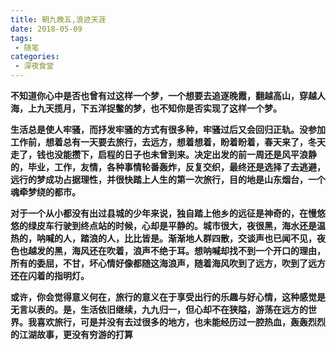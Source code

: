 ```yaml
---
title: 朝九晚五,浪迹天涯
date: 2018-05-09
tags:
 - 随笔
categories: 
 - 深夜食堂
---
```

**不知道你心中是否也曾有过这样一个梦，一个想要去追逐晚霞，翻越高山，穿越人海，上九天揽月，下五洋捉鳖的梦，也不知你是否实现了这样一个梦。**

**生活总是使人牢骚，而抒发牢骚的方式有很多种，牢骚过后又会回归正轨。没参加工作前，想着总有一天要去旅行，去远方，想着想着，盼着盼着，春天来了，冬天走了，钱也没能攒下，启程的日子也未曾到来。决定出发的前一周还是风平浪静的，毕业，工作，友情，各种事情轮番轰炸，反复交织，最终还是选择了去逃避，远行的梦成功占据理性，并很快踏上人生的第一次旅行，目的地是山东烟台，一个魂牵梦绕的都市。**

**对于一个从小都没有出过县城的少年来说，独自踏上他乡的远征是神奇的，在慢悠悠的绿皮车行驶到终点站的时候，心却是平静的。城市很大，夜很黑，海水还是温热的，呐喊的人，踏浪的人，比比皆是。渐渐地人群四散，交谈声也已闻不见，夜色也越发的黑，海风还在吹着，浪声不绝于耳。想呐喊却找不到一个开口的理由，所有的委屈，不甘，坏心情好像都随这海浪声，随着海风吹到了远方，吹到了远方还在闪着的指明灯。**

**或许，你会觉得意义何在，旅行的意义在于享受出行的乐趣与好心情，这种感觉是无言以表的。是，生活依旧继续，九九归一，但心却不在狭隘，游荡在远方的世界。我喜欢旅行，可是并没有去过很多的地方，也未能经历过一腔热血，轰轰烈烈的江湖故事，更没有穷游的打算**